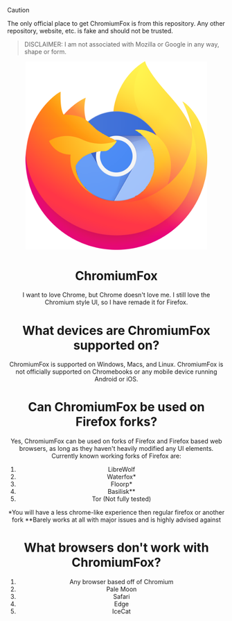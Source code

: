 > [!CAUTION]
> The only official place to get ChromiumFox is from this repository. Any other repository, website, etc. is fake and should not be trusted.

> DISCLAIMER:
> I am not associated with Mozilla or Google in any way, shape or form.

<p align="center">
    <img src="https://raw.githubusercontent.com/IOnlyTakeWins/ChromiumFox/refs/heads/main/ChromiumFox-logo.png" width="420">
</p>

<div align="center">


# ChromiumFox
I want to love Chrome, but Chrome doesn't love me. I still love the Chromium style UI, so I have remade it for Firefox.

# What devices are ChromiumFox supported on?
ChromiumFox is supported on Windows, Macs, and Linux. ChromiumFox is not officially supported on Chromebooks or any mobile device running Android or iOS.

# Can ChromiumFox be used on Firefox forks?
Yes, ChromiumFox can be used on forks of Firefox and Firefox based web browsers, as long as they haven't heavily modified any UI elements.
Currently known working forks of Firefox are:
1. LibreWolf
2. Waterfox*
3. Floorp*
4. Basilisk**
5. Tor (Not fully tested)

   
*You will have a less chrome-like experience then regular firefox or another fork
**Barely works at all with major issues and is highly advised against

# What browsers don't work with ChromiumFox?
1. Any browser based off of Chromium
2. Pale Moon
3. Safari
4. Edge
5. IceCat
